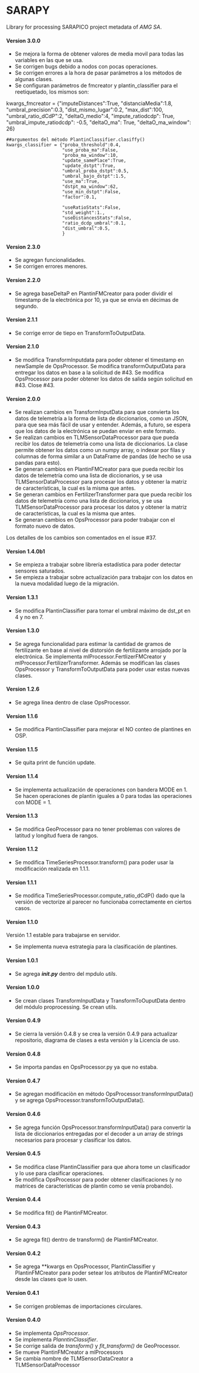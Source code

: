 # SARAPY

Library for processing SARAPICO project metadata of _AMG SA_.

#### Version 3.0.0
- Se mejora la forma de obtener valores de media movil para todas las variables en las que se usa.
- Se corrigen bugs debido a nodos con pocas operaciones.
- Se corrigen errores a la hora de pasar parámetros a los métodos de algunas clases.
- Se configuran parámetros de fmcreator y plantin_classifier para el reetiquetado, los mismos son:

kwargs_fmcreator = {"imputeDistances":True, "distanciaMedia":1.8, "umbral_precision":0.3,
                        "dist_mismo_lugar":0.2, "max_dist":100,
                        "umbral_ratio_dCdP":2, "deltaO_medio":4,
                        "impute_ratiodcdp": True, "umbral_impute_ratiodcdp": -0.5,
                        "deltaO_ma": True, "deltaO_ma_window": 26}
            
            
    ##argumentos del método PlantinClassifier.clasiffy()
    kwargs_classifier = {"proba_threshold":0.4,
                         "use_proba_ma":False,
                         "proba_ma_window":10,
                         "update_samePlace":True,
                         "update_dstpt":True,
                         "umbral_proba_dstpt":0.5,
                         "umbral_bajo_dstpt":1.5,
                         "use_ma":True,
                         "dstpt_ma_window":62,
                         "use_min_dstpt":False,
                         "factor":0.1,
                         
                         "useRatioStats":False,
                         "std_weight":1.,
                         "useDistancesStats":False,
                         "ratio_dcdp_umbral":0.1,
                         "dist_umbral":0.5,
                         }

#### Version 2.3.0

- Se agregan funcionalidades.
- Se corrigen errores menores.

#### Version 2.2.0

- Se agrega baseDeltaP en PlantinFMCreator para poder dividir el timestamp de la electrónica por 10, ya que se envía en décimas de segundo.
   
#### Version 2.1.1

- Se corrige error de tiepo en TransformToOutputData.

#### Version 2.1.0

- Se modifica TransformInputdata para poder obtener el timestamp en newSample de OpsProcessor. Se modifica transformOutputData para entregar los datos en base a la solicitud de #43. Se modifica OpsProcessor para poder obtener los datos de salida según solicitud en #43. Close #43.

#### Version 2.0.0

- Se realizan cambios en TransformInputData para que convierta los datos de telemetría a la forma de lista de diccionarios, como un JSON, para que sea más fácil de usar y entender. Además, a futuro, se espera que los datos de la electrónica se puedan enviar en este formato.
- Se realizan cambios en TLMSensorDataProcessor para que pueda recibir los datos de telemetría como una lista de diccionarios. La clase permite obtener los datos como un numpy array, o indexar por filas y columnas de forma similar a un DataFrame de pandas (de hecho se usa pandas para esto).
- Se generan cambios en PlantinFMCreator para que pueda recibir los datos de telemetría como una lista de diccionarios, y se usa TLMSensorDataProcessor para procesar los datos y obtener la matriz de características, la cual es la misma que antes.
- Se generan cambios en FertilizerTransformer para que pueda recibir los datos de telemetría como una lista de diccionarios, y se usa TLMSensorDataProcessor para procesar los datos y obtener la matriz de características, la cual es la misma que antes.
- Se generan cambios en OpsProcessor para poder trabajar con el formato nuevo de datos.

Los detalles de los cambios son comentados en el issue #37.

#### Version 1.4.0b1

- Se empieza a trabajar sobre librería estadística para poder detectar sensores saturados.
- Se empieza a trabajar sobre actualización para trabajar con los datos en la nueva modalidad luego de la migración.

#### Version 1.3.1

- Se modifica PlantinClassifier para tomar el umbral máximo de dst_pt en 4 y no en 7.

#### Version 1.3.0

- Se agrega funcionalidad para estimar la cantidad de gramos de fertilizante en base al nivel de distorsión de fertilizante arrojado por la electrónica. Se implementa mlProcessor.FertlizerFMCreator y mlProcessor.FertilizerTransformer. Además se modifican las clases OpsProcessor y TransformToOutputData para poder usar estas nuevas clases.

#### Version 1.2.6

- Se agrega línea dentro de clase OpsProcessor.

#### Version 1.1.6

- Se modifica PlantinClassifier para mejorar el NO conteo de plantines en OSP.

#### Version 1.1.5

- Se quita print de función update.

#### Version 1.1.4

- Se implementa actualización de operaciones con bandera MODE en 1. Se hacen operaciones de plantin iguales a 0 para todas las operaciones con MODE = 1.

#### Version 1.1.3

- Se modifica GeoProcessor para no tener problemas con valores de latitud y longitud fuera de rangos.

#### Version 1.1.2

- Se modifica TimeSeriesProcessor.transform() para poder usar la modificación realizada en 1.1.1.

#### Version 1.1.1

- Se modifica TimeSeriesProcessor.compute_ratio_dCdP() dado que la versión de vectorize al parecer no funcionaba correctamente en ciertos casos.

#### Version 1.1.0

Versión 1.1 estable para trabajarse en servidor.

- Se implementa nueva estrategia para la clasificación de plantines.


#### Version 1.0.1

- Se agrega *__init.py__* dentro del mpdulo _utils_.

#### Version 1.0.0

- Se crean clases TransformInputData y TransformToOuputData dentro del módulo proprocessing. Se crean utils.

#### Version 0.4.9

- Se cierra la versión 0.4.8 y se crea la versión 0.4.9 para actualizar repositorio, diagrama de clases a esta versión y la Licencia de uso.

#### Version 0.4.8

- Se importa pandas en OpsProcessor.py ya que no estaba.

#### Version 0.4.7

- Se agregan modificaciòn en método OpsProcessor.transformInputData() y se agrega OpsProcessor.transformToOutputData().

#### Version 0.4.6

- Se agrega función OpsProcessor.transformInputData() para convertir la lista de diccionarios entregadas por el decoder a un array de strings necesarios para procesar y clasificar los datos.

#### Version 0.4.5

- Se modifica clase PlantinClassifier para que ahora tome un clasificador y lo use para clasificar operaciones.
- Se modifica OpsProcessor para poder obtener clasificaciones (y no matrices de características de plantin como se venía probando).

#### Version 0.4.4

- Se modifica fit() de PlantinFMCreator.

#### Version 0.4.3

- Se agrega fit() dentro de transform() de PlantinFMCreator.

#### Version 0.4.2

- Se agrega \*\*kwargs en OpsProcessor, PlantinClassifier y PlantinFMCreator para poder setear los atributos de PlantinFMCreator desde las clases que lo usen.

#### Version 0.4.1

- Se corrigen problemas de importaciones circulares.

#### Version 0.4.0

- Se implementa _OpsProcessor_.
- Se implementa _PlanntinClassifier_.
- Se corrige salida de _transform()_ y _fit_transform()_ de GeoProcessor.
- Se mueve PlantinFMCreator a mlProcessors
- Se cambia nombre de TLMSensorDataCreator a TLMSensorDataProcessor
